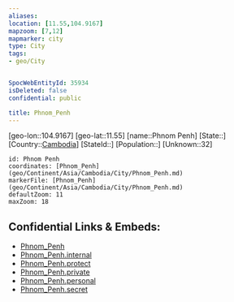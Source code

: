 ```yaml
---
aliases: 
location: [11.55,104.9167]
mapzoom: [7,12] 
mapmarker: city 
type: City
tags:
- geo/City


SpocWebEntityId: 35934
isDeleted: false
confidential: public

title: Phnom_Penh
---
```

[geo-lon::104.9167]
[geo-lat::11.55]
[name::Phnom Penh]
[State::]
[Country::[Cambodia](geo/Continent/Asia/Cambodia.md)]
[StateId::]
[Population::]
[Unknown::32]


```leaflet
id: Phnom Penh
coordinates: [Phnom_Penh](geo/Continent/Asia/Cambodia/City/Phnom_Penh.md)
markerFile: [Phnom_Penh](geo/Continent/Asia/Cambodia/City/Phnom_Penh.md)
defaultZoom: 11 
maxZoom: 18
```


## Confidential Links & Embeds: 
- [Phnom_Penh](../../../../../../_public/geo/Continent/Asia/Cambodia/City/Phnom_Penh.md) 
- [Phnom_Penh.internal](../../../../../../_internal/geo/Continent/Asia/Cambodia/City/Phnom_Penh.internal.md) 
- [Phnom_Penh.protect](../../../../../../_protect/geo/Continent/Asia/Cambodia/City/Phnom_Penh.protect.md) 
- [Phnom_Penh.private](../../../../../../_private/geo/Continent/Asia/Cambodia/City/Phnom_Penh.private.md) 
- [Phnom_Penh.personal](../../../../../../_personal/geo/Continent/Asia/Cambodia/City/Phnom_Penh.personal.md) 
- [Phnom_Penh.secret](../../../../../../_secret/geo/Continent/Asia/Cambodia/City/Phnom_Penh.secret.md) 
